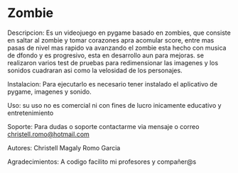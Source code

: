# Zombie

Descripcion:
Es un videojuego en pygame basado en zombies, que consiste en saltar al zombie y tomar corazones apra acomular score, entre mas pasas de nivel mas rapido va avanzando el zombie
esta hecho con musica de dfondo y es progresivo, esta en desarrollo aun para mejoras.
se realizaron varios test de pruebas para redimensionar las imagenes y los sonidos cuadraran asi como la velosidad de los personajes.

Instalacion:
Para ejecutarlo es necesario tener instalado el aplicativo de pygame, imagenes y sonido.

Uso:
su uso no es comercial ni con fines de lucro inicamente educativo y entretenimiento 

Soporte:
Para dudas o soporte contactarme via mensaje o correo christell.romo@hotmail.com


Autores:
Christell Magaly Romo Garcia 

Agradecimientos:
A codigo facilito mi profesores y compañer@s
